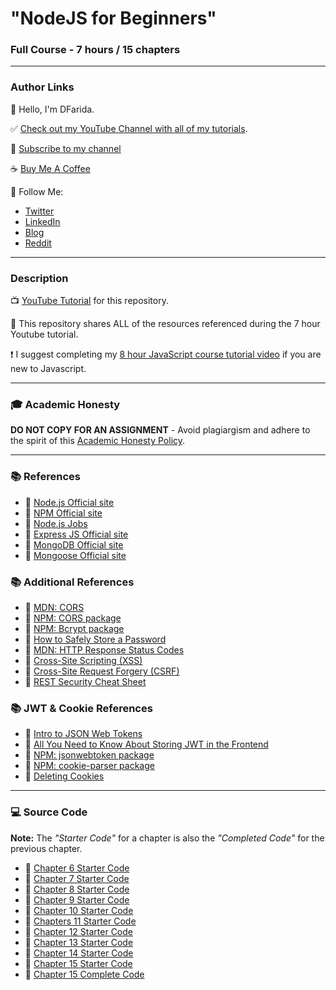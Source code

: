# "NodeJS for Beginners"

### Full Course - 7 hours / 15 chapters

---

### Author Links

👋 Hello, I'm DFarida.

✅ [Check out my YouTube Channel with all of my tutorials](https://www.youtube.com/DaveGrayTeachesCode).

🚩 [Subscribe to my channel](https://bit.ly/3nGHmNn)

☕ [Buy Me A Coffee](https://buymeacoffee.com/DaveGray)

🚀 Follow Me:

- [Twitter](https://twitter.com/yesdavidgray)
- [LinkedIn](https://www.linkedin.com/in/davidagray/)
- [Blog](https://yesdavidgray.com)
- [Reddit](https://www.reddit.com/user/DaveOnEleven)

---

### Description

📺 [YouTube Tutorial](https://youtu.be/f2EqECiTBL8) for this repository.

🚀 This repository shares ALL of the resources referenced during the 7 hour Youtube tutorial.

❗ I suggest completing my [8 hour JavaScript course tutorial video](https://youtu.be/EfAl9bwzVZk) if you are new to Javascript.

---

### 🎓 Academic Honesty

**DO NOT COPY FOR AN ASSIGNMENT** - Avoid plagiargism and adhere to the spirit of this [Academic Honesty Policy](https://www.freecodecamp.org/news/academic-honesty-policy/).

---

### 📚 References

- 🔗 [Node.js Official site](https://nodejs.org/)
- 🔗 [NPM Official site](https://www.npmjs.com/)
- 🔗 [Node.js Jobs](https://www.ziprecruiter.com/candidate/search?search=node&location=)
- 🔗 [Express JS Official site](https://expressjs.com/)
- 🔗 [MongoDB Official site](https://www.mongodb.com/)
- 🔗 [Mongoose Official site](https://mongoosejs.com/)

### 📚 Additional References

- 🔗 [MDN: CORS](https://developer.mozilla.org/en-US/docs/Web/HTTP/CORS)
- 🔗 [NPM: CORS package](https://www.npmjs.com/package/cors)
- 🔗 [NPM: Bcrypt package](https://www.npmjs.com/package/bcrypt)
- 🔗 [How to Safely Store a Password](https://codahale.com/how-to-safely-store-a-password/)
- 🔗 [MDN: HTTP Response Status Codes](https://developer.mozilla.org/en-US/docs/Web/HTTP/Status)
- 🔗 [Cross-Site Scripting (XSS)](https://owasp.org/www-community/attacks/xss/)
- 🔗 [Cross-Site Request Forgery (CSRF)](https://owasp.org/www-community/attacks/csrf)
- 🔗 [REST Security Cheat Sheet](https://cheatsheetseries.owasp.org/cheatsheets/REST_Security_Cheat_Sheet.html)

### 📚 JWT & Cookie References

- 🔗 [Intro to JSON Web Tokens](https://jwt.io/introduction)
- 🔗 [All You Need to Know About Storing JWT in the Frontend](https://dev.to/cotter/localstorage-vs-cookies-all-you-need-to-know-about-storing-jwt-tokens-securely-in-the-front-end-15id)
- 🔗 [NPM: jsonwebtoken package](https://www.npmjs.com/package/jsonwebtoken)
- 🔗 [NPM: cookie-parser package](https://www.npmjs.com/package/cookie-parser)
- 🔗 [Deleting Cookies](http://expressjs.com/en/api.html#res.clearCookie)

---

### 💻 Source Code

**Note:** The _"Starter Code"_ for a chapter is also the _"Completed Code"_ for the previous chapter.

- 🔗 [Chapter 6 Starter Code](https://github.com/gitdagray/nodejs_web_server)
- 🔗 [Chapter 7 Starter Code](https://github.com/gitdagray/express_intro)
- 🔗 [Chapter 8 Starter Code](https://github.com/gitdagray/express_middleware)
- 🔗 [Chapter 9 Starter Code](https://github.com/gitdagray/express_routers)
- 🔗 [Chapter 10 Starter Code](https://github.com/gitdagray/express_mvc)
- 🔗 [Chapters 11 Starter Code](https://github.com/gitdagray/user_auth)
- 🔗 [Chapter 12 Starter Code](https://github.com/gitdagray/express_jwt)
- 🔗 [Chapter 13 Starter Code](https://github.com/gitdagray/express_user_roles)
- 🔗 [Chapter 14 Starter Code](https://github.com/gitdagray/mongodb_mongoose_intro)
- 🔗 [Chapter 15 Starter Code](https://github.com/gitdagray/mongodb_mongoose_models)
- 🔗 [Chapter 15 Complete Code](https://github.com/gitdagray/mongo_async_crud)

